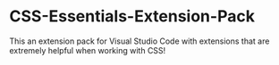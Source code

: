 # CSS-Essentials-Extension-Pack
This an extension pack for Visual Studio Code with extensions that are extremely helpful when working with CSS!
